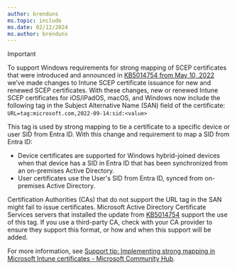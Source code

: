 ```yaml
---
author: brenduns
ms.topic: include
ms.date: 02/12/2024
ms.author: brenduns
---
```


> [!IMPORTANT]
>
> To support Windows requirements for strong mapping of SCEP certificates that were introduced and announced in [KB5014754 from May 10, 2022](https://support.microsoft.com/topic/kb5014754-certificate-based-authentication-changes-on-windows-domain-controllers-ad2c23b0-15d8-4340-a468-4d4f3b188f16) we’ve made changes to Intune SCEP certificate issuance for new and renewed SCEP certificates. With these changes, new or renewed Intune SCEP certificates for iOS/iPadOS, macOS, and Windows now include the following tag in the Subject Alternative Name (SAN) field of the certificate: `URL=tag:microsoft.com,2022-09-14:sid:<value>` 
>
> This tag is used by strong mapping to tie a certificate to a specific device or user SID from Entra ID. With this change and requirement to map a SID from Entra ID:
>
> - Device certificates are supported for Windows hybrid-joined devices when that device has a SID in Entra ID that has been synchronized from an on-premises Active Directory.
> - User certificates use the User's SID from Entra ID, synced from on-premises Active Directory.
>
> Certification Authorities (CAs) that do not support the URL tag in the SAN might fail to issue certificates. Microsoft Active Directory Certificate Services servers that installed the update from [KB5014754](https://support.microsoft.com/topic/kb5014754-certificate-based-authentication-changes-on-windows-domain-controllers-ad2c23b0-15d8-4340-a468-4d4f3b188f16) support the use of this tag. If you use a third-party CA, check with your CA provider to ensure they support this format, or how and when this support will be added.
>
> For more information, see [Support tip: Implementing strong mapping in Microsoft Intune certificates - Microsoft Community Hub](https://techcommunity.microsoft.com/t5/intune-customer-success/support-tip-implementing-strong-mapping-in-microsoft-intune/ba-p/4053376).